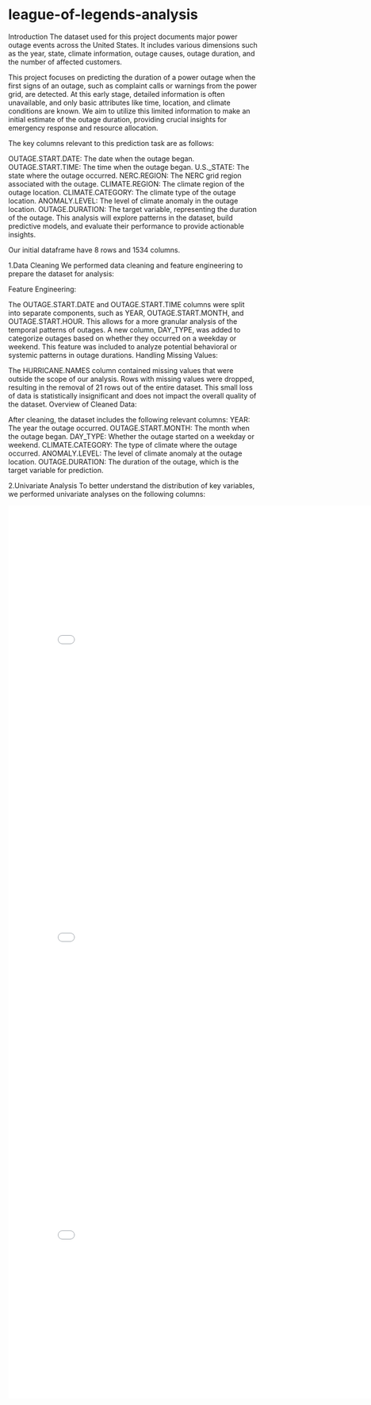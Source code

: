 # league-of-legends-analysis
Introduction
The dataset used for this project documents major power outage events across the United States. It includes various dimensions such as the year, state, climate information, outage causes, outage duration, and the number of affected customers.

This project focuses on predicting the duration of a power outage when the first signs of an outage, such as complaint calls or warnings from the power grid, are detected. At this early stage, detailed information is often unavailable, and only basic attributes like time, location, and climate conditions are known. We aim to utilize this limited information to make an initial estimate of the outage duration, providing crucial insights for emergency response and resource allocation.

The key columns relevant to this prediction task are as follows:

OUTAGE.START.DATE: The date when the outage began.
OUTAGE.START.TIME: The time when the outage began.
U.S._STATE: The state where the outage occurred.
NERC.REGION: The NERC grid region associated with the outage.
CLIMATE.REGION: The climate region of the outage location.
CLIMATE.CATEGORY: The climate type of the outage location.
ANOMALY.LEVEL: The level of climate anomaly in the outage location.
OUTAGE.DURATION: The target variable, representing the duration of the outage.
This analysis will explore patterns in the dataset, build predictive models, and evaluate their performance to provide actionable insights.

Our initial dataframe have 8 rows and 1534 columns.

1.Data Cleaning
We performed data cleaning and feature engineering to prepare the dataset for analysis:

Feature Engineering:

The OUTAGE.START.DATE and OUTAGE.START.TIME columns were split into separate components, such as YEAR, OUTAGE.START.MONTH, and OUTAGE.START.HOUR. This allows for a more granular analysis of the temporal patterns of outages.
A new column, DAY_TYPE, was added to categorize outages based on whether they occurred on a weekday or weekend. This feature was included to analyze potential behavioral or systemic patterns in outage durations.
Handling Missing Values:

The HURRICANE.NAMES column contained missing values that were outside the scope of our analysis. Rows with missing values were dropped, resulting in the removal of 21 rows out of the entire dataset. This small loss of data is statistically insignificant and does not impact the overall quality of the dataset.
Overview of Cleaned Data:

After cleaning, the dataset includes the following relevant columns:
YEAR: The year the outage occurred.
OUTAGE.START.MONTH: The month when the outage began.
DAY_TYPE: Whether the outage started on a weekday or weekend.
CLIMATE.CATEGORY: The type of climate where the outage occurred.
ANOMALY.LEVEL: The level of climate anomaly at the outage location.
OUTAGE.DURATION: The duration of the outage, which is the target variable for prediction.

2.Univariate Analysis
To better understand the distribution of key variables, we performed univariate analyses on the following columns:

<iframe src="assets/yearly_power_outages.html" width="800" height="600" frameborder="0"></iframe>

<iframe src="assets/power_outages_by_state.html" width="800" height="600" frameborder="0"></iframe>

















<iframe src="assets/Power_Outages_by_Climate_Category_and_State.html" width="800" height="600" frameborder="0"></iframe>